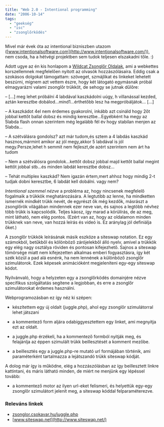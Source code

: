 ```yaml
---
title: "Web 2.0 - Intentional programming"
date: "2006-10-14"
tags: 
  - "geekség"
  - "isc"
  - "zsonglőrködés"
---
```


Mivel már évek óta az intentional bizniszben utazom ([www.intentionalsoftware.com](http://www.intentionalsoftware.com/)), nem csoda, ha a hétvégi projektben sem tudok teljesen elszakadni tőle. :)

Adott ugye az én kis honlapom a [Wildcat Zsonglőr Oldalak](http://zsonglor.csokavar.hu/), ami a webkettes korszellemnek megfelelően nyitott az olvasók hozzászólásaira. Eddig csak a szokásos dolgokat támogattam: szöveget, szmájlikat és linkeket lehetett beszúrni, mígnem azt vettem észre, hogy két látogató egymásnak próbál elmagyarázni valami zsonglőr trükköt, de sehogy se jutnak dűlőre:

– [...] meg lehet próbálni 4 labdával kaszkádolni uúgy, h villanással kezded, aztán keresztbe dobálod...mind1...érthetőbb lesz ha megpróbáljátok... [...]

– A kaszkádot 4el nem érdemes gyakorolni, inkább azt csináld hogy 2őt jobbal kettőt ballal dobsz és mindig keresztbe...Egyébként ha megy az 5labda flash onnan szerintem még legalább fél év hogy stabilan menjen az 5labda...

– A szétválásra gondolsz? azt már tudom,és sztem a 4 labdás kaszkád hasznos,mármint amikor az jól megy,akkor 5 labdával is jól megy.Persze,lehet h semmit nem fejleszt,de azért szerintem nem árt ha tudom

– Nem a szétválósra gondolok...kettőt dobsz jobbal majd kettőt ballal megint kettőt jobbal stb...és minden labdát keresztbe dobsz...

– Tehát multiplex kaszkád? Nem igazán értem,mert ahhoz hogy mindig 2-t tudjak dobni keresztbe, 6 labdát kell dobálni. vagy nem?

_Intentional szemmel nézve_ a probléma az, hogy nincsenek megfelelő fogalmaik a trükkök meghatározására. A legtutibb az lenne, ha mindketten ismernék mindkét trükk nevét, de egyrészt ők még kezdők, másrászt a zsonglőrök világában mindennek ezer neve van, és sajnos a legtöbb névhez több trükk is kapcsolódik. Teljes káosz, így marad a körülírás, de az meg, mint látható, nem elég pontos. (Ezért van az, hogy az oldalamon minden trükknek van neve, van hozzá leírás és videó is. Ez aránylag jól definiálja őket.)

A zsonglőr trükkök leírásának másik eszköze a siteswap notation. Ez egy számokból, betűkből és kölönböző zárójelekből álló nyelv, amivel a trükkök egy elég nagy osztálya röviden és pontosan kifejezhető. Sajnos a siteswap tömörsége miatt nem kifejezetten alkalmas emberi fogyasztásra, így két szék közül a pad alá esnénk, ha nem lennének a különböző zsonglőr szimulátorok. Ezek képesek animációként megjeleníteni egy-egy siteswap kódot.

Nyilvánvaló, hogy a helyzeten egy a zsonglőrködés domainjére nézve specifikus szolgáltatás segítene a legjobban, és erre a zsonglőr szimulátorokat érdemes használni.

Webprogramozásban ez így néz ki szépen:

- készítettem egy új oldalt (juggle.php), ahol egy zsonglőr szimulátorral lehet játszani

- a kommentező form aljára odabiggyesztettem egy linket, ami megnyitja ezt az oldalt.

- a juggle.php érzékeli, ha a kommentező formból nyitják meg, és felajánlja az éppen szimulált trükk beillesztését a komment mezőbe.

- a beillesztés egy a juggle.php-re mutató url formájában történik, ami paraméterként tartalmazza a lejátszandó trükk siteswap kódját.

A dolog már így is működne, elég a hozzászólásban az így beillesztett linkre kattintani, és máris látható minden, de miért ne menjünk egy lépéssel tovább:

- a kommentező motor az ilyen url-eket felismeri, és helyettük egy-egy zsonglőr szimulátort jelenít meg, a siteswap kóddal felparaméterezve.

### Releváns linkek

- [zsonglor.csokavar.hu/juggle.php](http://zsonglor.csokavar.hu/juggle.php)
- [www.siteswap.net](http://www.siteswap.net/)
